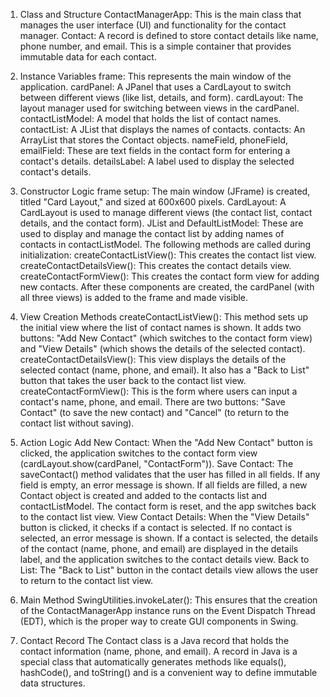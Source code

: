 1. Class and Structure
ContactManagerApp: This is the main class that manages the user interface (UI) and functionality for the contact manager.
Contact: A record is defined to store contact details like name, phone number, and email. This is a simple container that provides immutable data for each contact.
2. Instance Variables
frame: This represents the main window of the application.
cardPanel: A JPanel that uses a CardLayout to switch between different views (like list, details, and form).
cardLayout: The layout manager used for switching between views in the cardPanel.
contactListModel: A model that holds the list of contact names.
contactList: A JList that displays the names of contacts.
contacts: An ArrayList that stores the Contact objects.
nameField, phoneField, emailField: These are text fields in the contact form for entering a contact's details.
detailsLabel: A label used to display the selected contact's details.
3. Constructor Logic
frame setup: The main window (JFrame) is created, titled "Card Layout," and sized at 600x600 pixels.
CardLayout: A CardLayout is used to manage different views (the contact list, contact details, and the contact form).
JList and DefaultListModel: These are used to display and manage the contact list by adding names of contacts in contactListModel.
The following methods are called during initialization:
createContactListView(): This creates the contact list view.
createContactDetailsView(): This creates the contact details view.
createContactFormView(): This creates the contact form view for adding new contacts.
After these components are created, the cardPanel (with all three views) is added to the frame and made visible.

4. View Creation Methods
createContactListView(): This method sets up the initial view where the list of contact names is shown. It adds two buttons: "Add New Contact" (which switches to the contact form view) and "View Details" (which shows the details of the selected contact).
createContactDetailsView(): This view displays the details of the selected contact (name, phone, and email). It also has a "Back to List" button that takes the user back to the contact list view.
createContactFormView(): This is the form where users can input a contact's name, phone, and email. There are two buttons: "Save Contact" (to save the new contact) and "Cancel" (to return to the contact list without saving).
5. Action Logic
Add New Contact: When the "Add New Contact" button is clicked, the application switches to the contact form view (cardLayout.show(cardPanel, "ContactForm")).
Save Contact: The saveContact() method validates that the user has filled in all fields. If any field is empty, an error message is shown. If all fields are filled, a new Contact object is created and added to the contacts list and contactListModel. The contact form is reset, and the app switches back to the contact list view.
View Contact Details: When the "View Details" button is clicked, it checks if a contact is selected. If no contact is selected, an error message is shown. If a contact is selected, the details of the contact (name, phone, and email) are displayed in the details label, and the application switches to the contact details view.
Back to List: The "Back to List" button in the contact details view allows the user to return to the contact list view.
6. Main Method
SwingUtilities.invokeLater(): This ensures that the creation of the ContactManagerApp instance runs on the Event Dispatch Thread (EDT), which is the proper way to create GUI components in Swing.
7. Contact Record
The Contact class is a Java record that holds the contact information (name, phone, and email). A record in Java is a special class that automatically generates methods like equals(), hashCode(), and toString() and is a convenient way to define immutable data structures.
